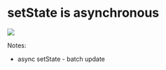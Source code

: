 <!-- .slide: class="full-center" -->

# setState is asynchronous


![](../assets/images/09-set-state-async.png)


Notes:
- async setState - batch update
